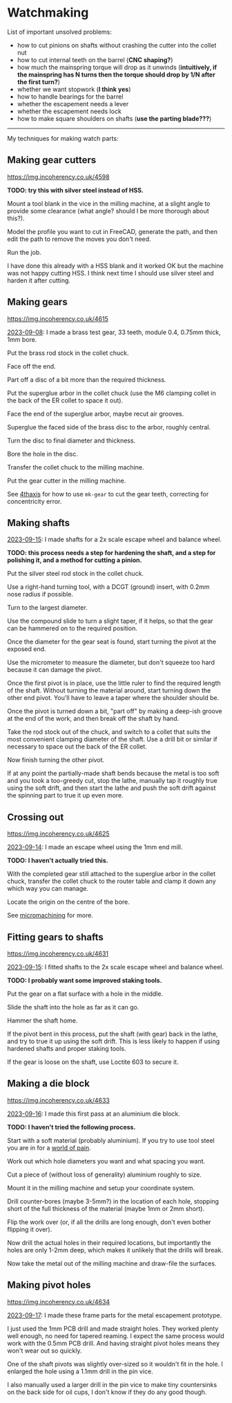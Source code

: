 # Watchmaking

List of important unsolved problems:

* how to cut pinions on shafts without crashing the cutter into the collet nut
* how to cut internal teeth on the barrel (**CNC shaping?**)
* how much the mainspring torque will drop as it unwinds (**intuitively, if the mainspring has N turns then the torque should drop by 1/N after the first turn?**)
* whether we want stopwork (**I think yes**)
* how to handle bearings for the barrel
* whether the escapement needs a lever
* whether the escapement needs lock
* how to make square shoulders on shafts (**use the parting blade???**)

---

My techniques for making watch parts:

## Making gear cutters

https://img.incoherency.co.uk/4598

**TODO: try this with silver steel instead of HSS.**

Mount a tool blank in the vice in the milling machine, at a slight angle to provide some clearance (what angle? should I be more thorough about this?).

Model the profile you want to cut in FreeCAD, generate the path, and then edit the path to remove the moves you don't need.

Run the job.

I have done this already with a HSS blank and it worked OK but the machine was not happy cutting HSS. I think next time I should
use silver steel and harden it after cutting.

## Making gears

https://img.incoherency.co.uk/4615

[2023-09-08](20230908.md): I made a brass test gear, 33 teeth, module 0.4, 0.75mm thick, 1mm bore.

Put the brass rod stock in the collet chuck.

Face off the end.

Part off a disc of a bit more than the required thickness.

Put the superglue arbor in the collet chuck (use the M6 clamping collet in the back of the ER collet to space it out).

Face the end of the superglue arbor, maybe recut air grooves.

Superglue the faced side of the brass disc to the arbor, roughly central.

Turn the disc to final diameter and thickness.

Bore the hole in the disc.

Transfer the collet chuck to the milling machine.

Put the gear cutter in the milling machine.

See [4thaxis](4thaxis.md) for how to use `mk-gear` to cut the gear teeth, correcting for concentricity error.

## Making shafts

[2023-09-15](20230915.md): I made shafts for a 2x scale escape wheel and balance wheel.

**TODO: this process needs a step for hardening the shaft, and a step for polishing it, and a method for cutting a pinion.**

Put the silver steel rod stock in the collet chuck.

Use a right-hand turning tool, with a DCGT (ground) insert, with 0.2mm nose radius if possible.

Turn to the largest diameter.

Use the compound slide to turn a slight taper, if it helps, so that the gear can be hammered on to the required position.

Once the diameter for the gear seat is found, start turning the pivot at the exposed end.

Use the micrometer to measure the diameter, but don't squeeze too hard because it can damage the pivot.

Once the first pivot is in place, use the little ruler to find the required length of the shaft.
Without turning the material around, start turning down the other end pivot. You'll have to leave
a taper where the shoulder should be.

Once the pivot is turned down a bit, "part off" by making a deep-ish groove at the end of the work, and
then break off the shaft by hand.

Take the rod stock out of the chuck, and switch to a collet that suits the most convenient clamping
diameter of the shaft. Use a drill bit or similar if necessary to space out the back of the ER collet.

Now finish turning the other pivot.

If at any point the partially-made shaft bends because the metal is too soft and you took a too-greedy cut,
stop the lathe, manually tap it roughly true using the soft drift, and then start the lathe and push the soft
drift against the spinning part to true it up even more.

## Crossing out

https://img.incoherency.co.uk/4625

[2023-09-14](20230914.md): I made an escape wheel using the 1mm end mill.

**TODO: I haven't actually tried this.**

With the completed gear still attached to the superglue arbor in the collet chuck, transfer
the collet chuck to the router table and clamp it down any which way you can manage.

Locate the origin on the centre of the bore.

See [micromachining](micromachining.md) for more.

## Fitting gears to shafts

https://img.incoherency.co.uk/4631

[2023-09-15](20230915.md): I fitted shafts to the 2x scale escape wheel and balance wheel.

**TODO: I probably want some improved staking tools.**

Put the gear on a flat surface with a hole in the middle.

Slide the shaft into the hole as far as it can go.

Hammer the shaft home.

If the pivot bent in this process, put the shaft (with gear) back in the lathe, and try to true it up using the
soft drift. This is less likely to happen if using hardened shafts and proper staking tools.

If the gear is loose on the shaft, use Loctite 603 to secure it.

## Making a die block

https://img.incoherency.co.uk/4633

[2023-09-16](20230916.md): I made this first pass at an aluminium die block.

**TODO: I haven't tried the following process.**

Start with a soft material (probably aluminium). If you try to use tool steel you are in
for a [world of pain](20230916.md).

Work out which hole diameters you want and what spacing you want.

Cut a piece of (without loss of generality) aluminium roughly to size.

Mount it in the milling machine and setup your coordinate system.

Drill counter-bores (maybe 3-5mm?) in the location of each hole, stopping short of the full thickness
of the material (maybe 1mm or 2mm short).

Flip the work over (or, if all the drills are long enough, don't even bother flipping it over).

Now drill the actual holes in their required locations, but importantly the holes are only 1-2mm deep,
which makes it unlikely that the drills will break.

Now take the metal out of the milling machine and draw-file the surfaces.

## Making pivot holes

https://img.incoherency.co.uk/4634

[2023-09-17](20230917.md): I made these frame parts for the metal escapement prototype.

I just used the 1mm PCB drill and made straight holes. They worked plenty well enough, no need for
tapered reaming. I expect the same process would work with the 0.5mm PCB drill. And having straight
pivot holes means they won't wear out so quickly.

One of the shaft pivots was slightly over-sized so it wouldn't fit in the hole. I enlarged the hole
using a 1.1mm drill in the pin vice.

I also manually
used a larger drill in the pin vice to make tiny countersinks on the back side for oil cups, I don't
know if they do any good though.
